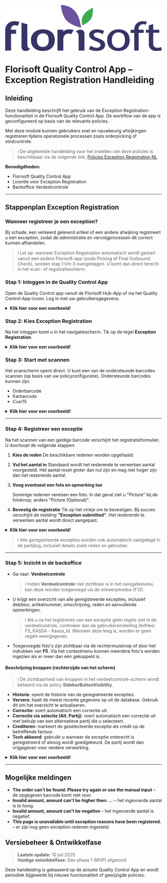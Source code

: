 ![Florisoft logo](https://raw.githubusercontent.com/florisoft/User.Manuals/main/fslogo.png)

# Florisoft Quality Control App – Exception Registration Handleiding

## Inleiding

Deze handleiding beschrijft het gebruik van de Exception Registration-functionaliteit in de Florisoft Quality Control App.
De workflow van de app is geconfigureerd op basis van de relevante policies.

Met deze module kunnen gebruikers snel en nauwkeurig afwijkingen registreren tijdens operationele processen zoals orderpicking of eindcontrole.

> ℹ️ De uitgebreide handleiding voor het instellen van deze policies is beschikbaar via de volgende link: [Policies Exception Registration NL](https://github.com/florisoft/User.Manuals/blob/main/CLOUD%20APPLICATIONS/Apps%20Android/App%20Quality%20Control/Exception%20Registration/Policies%20Exception%20Registration%20NL.md)

**Benodigdheden:**

* Florisoft Quality Control App
* Licentie voor Exception Registration
* Backoffice Verdeelcontrole

---

## Stappenplan Exception Registration

### Wanneer registreer je een exception?

Bij schade, een verkeerd geleverd artikel of een andere afwijking registreert u een exception, zodat de administratie en vervolgprocessen dit correct kunnen afhandelen.

> ℹ️ Let op: wanneer Exception Registration automatisch wordt gestart vanuit een andere Florisoft-app (zoals Picking of Final Outbound Check), worden stap 1 t/m 3 overgeslagen. U komt dan direct terecht in het scan- of registratiescherm.

### Stap 1: Inloggen in de Quality Control App

Open de Quality Control app vanuit de Florisoft Hub-App of via het Quality Control-App-icoon. Log in met uw gebruikersgegevens. 

<details><summary><b>Klik hier voor een voorbeeld!</b></summary><img src="Media/Doorloop/1.png"></details>

### Stap 2: Kies Exception Registration

Na het inloggen komt u in het navigatiescherm. Tik op de tegel **Exception Registration**.

<details><summary><b>Klik hier voor een voorbeeld!</b></summary><img src="Media/Doorloop/2.png"></details>

### Stap 3: Start met scannen

Het scanscherm opent direct. U kunt een van de ondersteunde barcodes scannen (op basis van uw policyconfiguratie).
Ondersteunde barcodes kunnen zijn:

* Orderbarcode
* Karbarcode
* Cvar15

<details><summary><b>Klik hier voor een voorbeeld!</b></summary><img src="Media/Doorloop/3.png"></details>

---

### Stap 4: Registreer een exceptie

Na het scannen van een geldige barcode verschijnt het registratieformulier. U doorloopt de volgende stappen:

1. **Kies de reden**
   De beschikbare redenen worden opgehaald.

2. **Vul het aantal in**
   Standaard wordt het resterende te verwerken aantal voorgesteld.
   Het aantal moet groter dan nul zijn en mag niet hoger zijn dan het resterende aantal.

3. **Voeg eventueel een foto en opmerking toe**

   Sommige redenen vereisen een foto. In dat geval ziet u "Picture" bij de fotoknop; anders "Picture (Optional)".

4. **Bevestig de registratie**
   Tik op het vinkje om te bevestigen. Bij succes verschijnt de melding **"Exception submitted"**.
   Het resterende te verwerken aantal wordt direct aangepast.

<details><summary><b>Klik hier voor een voorbeeld!</b></summary><img src="Media/Doorloop/4.png"></details>

> ℹ️ Alle geregistreerde excepties worden ook automatisch vastgelegd in de partijlog, inclusief details zoals reden en gebruiker.

---

### Stap 5: Inzicht in de backoffice
- Ga naar: **Verdeelcontrole**
    
    > ℹ️ Indien **Verdeelcontrole** niet zichtbaar is in het navigatiemenu, kan deze worden toegevoegd via de ontwerpmodus (F12).
    
- U krijgt een overzicht van alle geregistreerde excepties, inclusief debiteur, artikelnummer, omschrijving, reden en aanvullende opmerkingen.

    > ℹ️ Als u na het registreren van een exceptie géén regels ziet in de verdeelcontrole, controleer dan de gebruikersinstelling (Inifiles) FS_KASSA - Kassa_Id. Wanneer deze leeg is, worden er geen regels weergegeven.
    
- Toegevoegde foto's zijn zichtbaar via de rechtermuisknop of door het indrukken van **F5**. Via het contextmenu kunnen meerdere foto's worden ingezien als er meer dan één gekoppeld is.
    
#### Beschrijving knoppen (rechterzijde van het scherm)
 > ℹ️ De zichtbaarheid van knoppen in het verdeelcontrole-scherm wordt beheerd via de policy **SidebarButtonVisibility**. 
- **Historie**: opent de historie van de geregistreerde excepties.
- **Ververs**: haalt de meest recente gegevens op uit de database. Gebruik dit om het overzicht te actualiseren.
- **Correctie**: voert automatisch een correctie uit. 
- **Correctie via selectie (Alt. Partij)**: voert automatisch een correctie uit met behulp van een alternatieve partij die u selecteert.
- **Crediteren**: markeert de geselecteerde exceptie als credit op de betreffende factuur.
- **Toch akkoord**: gebruikt u wanneer de exceptie onterecht is geregistreerd of alsnog wordt goedgekeurd. De partij wordt dan vrijgegeven voor verdere verwerking.

<details><summary><b>Klik hier voor een voorbeeld!</b></summary><img src="Media/Doorloop/5.png"></details>

---

## Mogelijke meldingen

* **The order can't be found. Please try again or use the manual input** – de opgegeven barcode komt niet voor.
* **Invalid amount, amount can't be higher then: ...** – het ingevoerde aantal is te hoog.
* **Invalid amount, amount can't be negative** – het ingevoerde aantal is negatief.
* **This page is unavailable until exception reasons have been registered.** – er zijn nog geen exception redenen ingesteld.

## Versiebeheer & Ontwikkelfase

> **Laatste update:** 10 juli 2025  
> **Huidige ontwikkelfase:** Dev phase 1 (MVP) afgerond

Deze handleiding is gebaseerd op de actuele Quality Control App en wordt periodiek bijgewerkt bij nieuwe functionaliteit of gewijzigde policies.